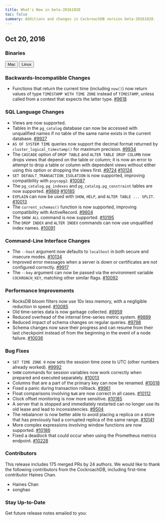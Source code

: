 ```yaml
---
title: What's New in beta-20161020
toc: false
summary: Additions and changes in CockroachDB version beta-20161020.
---
```


## Oct 20, 2016

### Binaries

<div id="os-tabs" class="clearfix">
    <a href="https://binaries.cockroachdb.com/cockroach-beta-20161020.darwin-10.9-amd64.tgz"><button id="mac" data-eventcategory="mac-binary-release-notes">Mac</button></a>
    <a href="https://binaries.cockroachdb.com/cockroach-beta-20161020.linux-amd64.tgz"><button id="linux" data-eventcategory="linux-binary-release-notes">Linux</button></a>
</div>

### Backwards-Incompatible Changes

- Functions that return the current time (including `now()`) now return values of type `TIMESTAMP WITH TIME ZONE` instead of `TIMESTAMP`, unless called from a context that expects the latter type. [#9618](https://github.com/cockroachdb/cockroach/pull/9618)

### SQL Language Changes

- Views are now supported.
- Tables in the `pg_catalog` database can now be accessed with unqualified names if no table of the same name exists in the current database. [#9927](https://github.com/cockroachdb/cockroach/pull/9927)
- `AS OF SYSTEM TIME` queries now support the decimal format returned by `cluster_logical_timestamp()` for maximum precision. [#9934](https://github.com/cockroachdb/cockroach/pull/9934)
- The `CASCADE` option of `DROP TABLE` and `ALTER TABLE DROP COLUMN` now drops views that depend on the table or column; it is now an error to attempt to drop a table or column with dependent views without either using this option or dropping the views first. [#9724](https://github.com/cockroachdb/cockroach/pull/9724) [#10124](https://github.com/cockroachdb/cockroach/pull/10124)
- `SET DEFAULT_TRANSACTION_ISOLATION` is now supported, improving compatibility with `psycopg2`. [#10087](https://github.com/cockroachdb/cockroach/pull/10087)
- The `pg_catalog.pg_indexes` and `pg_catalog.pg_constraint` tables are now supported. [#9869](https://github.com/cockroachdb/cockroach/pull/9869) [#10185](https://github.com/cockroachdb/cockroach/pull/10185)
- `EXPLAIN` can now be used with `SHOW`, `HELP`, and `ALTER TABLE ... SPLIT`. [#10013](https://github.com/cockroachdb/cockroach/pull/10013)
- The `current_schemas()` function is now supported, improving compatibility with ActiveRecord. [#9604](https://github.com/cockroachdb/cockroach/pull/9604)
- The `SHOW ALL` command is now supported. [#10195](https://github.com/cockroachdb/cockroach/pull/10195)
- The `DROP INDEX` and `ALTER INDEX` commands can now use unqualified index names. [#10091](https://github.com/cockroachdb/cockroach/pull/10091)

### Command-Line Interface Changes

- The `--host` argument now defaults to `localhost` in both secure and insecure modes. [#10134](https://github.com/cockroachdb/cockroach/pull/10134)
- Improved error messages when a server is down or certificates are not configured correctly. [#9917](https://github.com/cockroachdb/cockroach/pull/9917)
- The `--key` argument can now be passed via the environment variable `COCKROACH_KEY`, matching other similar flags. [#10092](https://github.com/cockroachdb/cockroach/pull/10092)

### Performance Improvements

- RocksDB bloom filters now use 10x less memory, with a negligible reduction in speed. [#10085](https://github.com/cockroachdb/cockroach/pull/10085)
- Old time-series data is now garbage collected. [#9959](https://github.com/cockroachdb/cockroach/pull/9959)
- Reduced overhead of the internal time-series metric system. [#9889](https://github.com/cockroachdb/cockroach/pull/9889)
- Reduced impact of schema changes on regular queries. [#9798](https://github.com/cockroachdb/cockroach/pull/9798)
- Schema changes now save their progress and can resume from their last checkpoint instead of from the beginning in the event of a node failure. [#10036](https://github.com/cockroachdb/cockroach/pull/10036)

### Bug Fixes

- `SET TIME ZONE 0` now sets the session time zone to UTC (other numbers already worked). [#9992](https://github.com/cockroachdb/cockroach/pull/9992)
- `SHOW` commands for session variables now work correctly when prepared and executed separately. [#10013](https://github.com/cockroachdb/cockroach/pull/10013)
- Columns that are a part of the primary key can now be renamed. [#10018](https://github.com/cockroachdb/cockroach/pull/10018)
- Fixed a panic during transaction rollback. [#9961](https://github.com/cockroachdb/cockroach/pull/9961)
- Float comparisons involving `NaN` are now correct in all cases. [#10112](https://github.com/cockroachdb/cockroach/pull/10112)
- Clock offset monitoring is now more sensitive. [#10185](https://github.com/cockroachdb/cockroach/pull/10185)
- A server that is stopped and immediately restarted can no longer use its old lease and lead to inconsistencies. [#9504](https://github.com/cockroachdb/cockroach/pull/9504)
- The rebalancer is now better able to avoid placing a replica on a store that has previously had a corrupted replica of the same range. [#10141](https://github.com/cockroachdb/cockroach/pull/10141)
- More complex expressions involving window functions are now supported. [#10186](https://github.com/cockroachdb/cockroach/pull/10186)
- Fixed a deadlock that could occur when using the Prometheus metrics endpoint. [#10228](https://github.com/cockroachdb/cockroach/pull/10228)

### Contributors

This release includes 175 merged PRs by 24 authors. We would like to thank the following contributors from the CockroachDB, including first-time contributor Haines Chan.

- Haines Chan
- songhao

### Stay Up-to-Date

Get future release notes emailed to you:
<div class="hubspot-install-form install-form-1 clearfix">
    <script>
        hbspt.forms.create({
            css: '',
            cssClass: 'install-form',
            portalId: '1753393',
            formId: '39686297-81d2-45e7-a73f-55a596a8d5ff',
            formInstanceId: 1,
            target: '.install-form-1'
        });
    </script>
</div>
